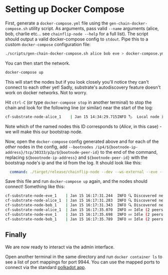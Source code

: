 # Setting up Docker Compose

First, generate a `docker-compose.yml` file using the `gen-chain-docker-compose.sh` utility script. As arguments, pass valid `--name` arguments (alice, bob, charlie etc... see `chainflip-node --help` for a full list). The script should output a valid docker-compose config to `stdout`. Pipe this to a custom `docker-compose` configuration file:

```sh
./scripts/gen-chain-docker-compose.sh alice bob eve > docker-compose.yml
```

You can then start the network.

```bash
docker-compose up
```

This will start the nodes but if you look closely you'll notice they can't connect to each other yet! Sadly, substrate's autodiscovery feature doesn't work on docker networks. Not to worry.

Hit `ctrl-C` (or type `docker-compose stop` in another terminal) to stop the chain and look for the following line (or similar) near the start of the log:

```sh
cf-substrate-node-alice_1    | Jan 15 14:34:29.715INFO 🏷  Local node identity is: 12D3KooWJo19xzLH4QFxCo8YE6ZHbA9L8SH6MZbLGaWRC4UZLQj5
```

Note which of the named nodes this ID corresponds to (*Alice*, in this case) - we will make this our bootstrap node.

Now, open the `docker-compose` config generated above and for each of the *other* nodes in the config, add `--bootnodes /ip4/${bootnode-ip-address}/tcp/30333/p2p/${bootnode-peer-id}` to the end of the command, replacing `${boootnode-ip-address}` and `${bootnode-peer-id}` with the bootstrap node's ip and the id from the log. It should look like this:

```yaml
  command: ./target/release/chainflip-node --dev --ws-external --eve --bootnodes /ip4/172.28.0.2/tcp/30333/p2p/12D3KooWJo19xzLH4QFxCo8YE6ZHbA9L8SH6MZbLGaWRC4UZLQj5
```

Save this file and run `docker-compose up` again, and the nodes should connect! Something like this:

```sh
cf-substrate-node-eve_1    | Jan 15 16:17:31.244  INFO 🔍 Discovered new external address for our node: /ip4/172.28.0.4/tcp/30333/p2p/12D3KooWBKts6C3EJ1vs3w1LVb7gBQKwkaUQX8ayqHB1kWPEQW3d
cf-substrate-node-alice_1  | Jan 15 16:17:31.283  INFO 🔍 Discovered new external address for our node: /ip4/172.28.0.2/tcp/30333/p2p/12D3KooWJo19xzLH4QFxCo8YE6ZHbA9L8SH6MZbLGaWRC4UZLQj5
cf-substrate-node-bob_1    | Jan 15 16:17:31.343  INFO 🔍 Discovered new external address for our node: /ip4/172.28.0.3/tcp/30333/p2p/12D3KooWBnDtEXqzuydeBjnb4ttxiYeCVmKz4rFHHhFwuuFH9KcR
cf-substrate-node-alice_1  | Jan 15 16:17:35.070  INFO 💤 Idle (2 peers), best: #6 (0xacb0…b916), finalized #4 (0x6cb8…32f0), ⬇ 1.3kiB/s ⬆ 2.7kiB/s
cf-substrate-node-eve_1    | Jan 15 16:17:35.698  INFO 💤 Idle (2 peers), best: #6 (0xacb0…b916), finalized #4 (0x6cb8…32f0), ⬇ 2.5kiB/s ⬆ 1.7kiB/s
cf-substrate-node-bob_1    | Jan 15 16:17:35.789  INFO 💤 Idle (2 peers), best: #6 (0xacb0…b916), finalized #4 (0x6cb8…32f0), ⬇ 2.5kiB/s ⬆ 1.7kiB/s
```

## Finally

We are now ready to interact via the admin interface.

Open another terminal in the same directory and run `docker container ls` to see a list of port mappings for port 9944. You can use the mapped ports to connect via the standard [polkadot app](https://polkadot.js.org/apps).
